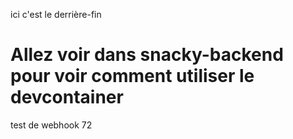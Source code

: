 ici c'est le derrière-fin

# Allez voir dans snacky-backend pour voir comment utiliser le devcontainer

test de webhook 72
